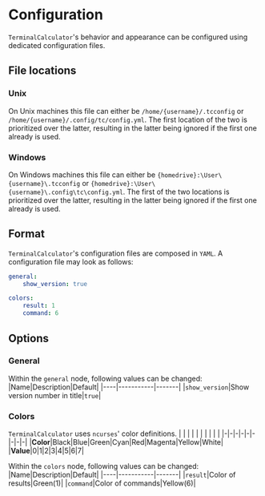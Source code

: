# Configuration
`TerminalCalculator`'s behavior and appearance can be configured using dedicated configuration files.

## File locations
### Unix
On Unix machines this file can either be `/home/{username}/.tcconfig` or `/home/{username}/.config/tc/config.yml`. The first location of the two is prioritized over the latter, resulting in the latter being ignored if the first one already is used.

### Windows
On Windows machines this file can either be `{homedrive}:\User\{username}\.tcconfig` or `{homedrive}:\User\{username}\.config\tc\config.yml`. The first of the two locations is prioritized over the latter, resulting in the latter being ignored if the first one already is used.

## Format
`TerminalCalculator`'s configuration files are composed in `YAML`.
A configuration file may look as follows:
```yaml
general:
    show_version: true

colors:
    result: 1
    command: 6
```

## Options

### General
Within the `general` node, following values can be changed:
|Name|Description|Default|
|----|-----------|-------|
|`show_version`|Show version number in title|`true`|

### Colors
`TerminalCalculator` uses `ncurses`' color definitions.
| | | | | | | | | |
|-|-|-|-|-|-|-|-|-|
|__Color__|Black|Blue|Green|Cyan|Red|Magenta|Yellow|White|
|__Value__|0|1|2|3|4|5|6|7|

Within the `colors` node, following values can be changed:
|Name|Description|Default|
|----|-----------|-------|
|`result`|Color of results|Green(1)|
|`command`|Color of commands|Yellow(6)|
